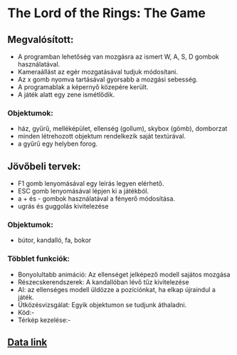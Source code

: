 # The Lord of the Rings: The Game

## Megvalósított:
- A programban lehetőség van mozgásra az ismert W, A, S, D gombok használatával.
- Kameraállást az egér mozgatásával tudjuk módosítani.
- Az x gomb nyomva tartásával gyorsabb a mozgási sebesség.
- A programablak a képernyő közepére került.
- A játék alatt egy zene ismétlődik.

### Objektumok:
- ház, gyűrű, melléképület, ellenség (gollum), skybox (gömb), domborzat
- minden létrehozott objektum rendelkezik saját textúrával.
- a gyűrű egy helyben forog.

## Jövőbeli tervek:
- F1 gomb lenyomásával egy leírás legyen elérhető.
- ESC gomb lenyomásával lépjen ki a játékból.
- a + és - gombok használatával a fényerő módosítása.
- ugrás és guggolás kivitelezése
### Objektumok:
- bútor, kandalló, fa, bokor
### Többlet funkciók:
- Bonyolultabb animáció: Az ellenséget jelképező modell sajátos mozgása
- Részecskerendszerek: A kandallóban lévő tűz kivitelezése
- AI: az ellenséges modell üldözze a pozíciónkat, ha elkap újraindul a játék.
- Ütközésvizsgálat: Egyik objektumon se tudjunk áthaladni.
- Köd:-
- Térkép kezelése:-

## [Data link](https://drive.google.com/drive/folders/1fKK7ryVQAHzscToGykAj8NAIIyDsHXCF?usp=sharing)

